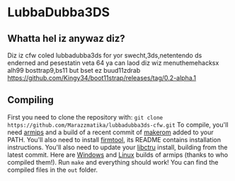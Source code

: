 # LubbaDubba3DS

## Whatta hel iz anywaz diz?

Diz iz cfw coled lubbadubba3ds for yor swecht,3ds,netentendo ds enderned and pesestatin veta 64
ya can laod diz wiz menuthemehacksx alh99 bosttrap9,bs11
but bset ez buud11zdrab  https://github.com/Kingy34/boot11strap/releases/tag/0.2-alpha.1

## Compiling

First you need to clone the repository with: `git clone https://github.com/Marazzmatika/lubbadubba3ds-cfw.git`
To compile, you'll need [armips](https://github.com/Kingcom/armips) and a build of a recent commit of [makerom](https://github.com/profi200/Project_CTR) added to your PATH. You'll also need to install [firmtool](https://github.com/TuxSH/firmtool), its README contains installation instructions.
You'll also need to update your [libctru](https://github.com/smealum/ctrulib) install, building from the latest commit.
Here are [Windows](https://buildbot.orphis.net/armips/) and [Linux](https://ev1l0rd.s-ul.eu/mEIk4atQ) builds of armips (thanks to who compiled them!).
Run `make` and everything should work!
You can find the compiled files in the `out` folder.
